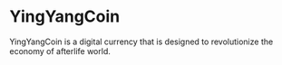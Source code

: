 YingYangCoin
===
YingYangCoin is a digital currency that is designed to revolutionize the economy of afterlife world.
